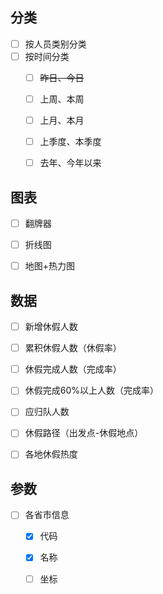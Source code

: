 
## 分类
- [ ] 按人员类别分类
- [ ] 按时间分类
  - [ ] <del>昨日、今日</del>
  - [ ] 上周、本周
  - [ ] 上月、本月
  - [ ] 上季度、本季度
  - [ ] 去年、今年以来



## 图表

- [ ] 翻牌器
- [ ] 折线图

- [ ] 地图+热力图





## 数据

- [ ] 新增休假人数
- [ ] 累积休假人数（休假率）
- [ ] 休假完成人数（完成率）
- [ ] 休假完成60%以上人数（完成率）
- [ ] 应归队人数
- [ ] 休假路径（出发点-休假地点）
- [ ] 各地休假热度





## 参数

- [ ] 各省市信息
  - [x] 代码
  - [x] 名称
  - [ ] 坐标

